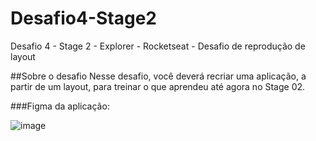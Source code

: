 # Desafio4-Stage2
Desafio 4 - Stage 2 - Explorer - Rocketseat - Desafio de reprodução de layout

##Sobre o desafio
Nesse desafio, você deverá recriar uma aplicação, a partir de um layout, para treinar o que aprendeu até agora no Stage 02.

###Figma da aplicação: 

![image](https://user-images.githubusercontent.com/124213040/216852071-53160ece-7dac-4c20-86f8-8efdce780771.png)

